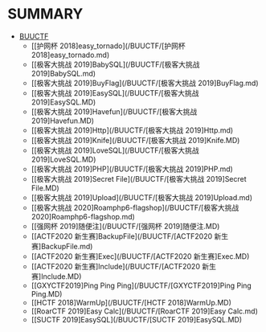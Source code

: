 # SUMMARY

* [BUUCTF](/BUUCTF)
    * [[护网杯 2018]easy_tornado](/BUUCTF/[护网杯 2018]easy_tornado.md)
    * [[极客大挑战 2019]BabySQL](/BUUCTF/[极客大挑战 2019]BabySQL.md)
    * [[极客大挑战 2019]BuyFlag](/BUUCTF/[极客大挑战 2019]BuyFlag.md)
    * [[极客大挑战 2019]EasySQL](/BUUCTF/[极客大挑战 2019]EasySQL.MD)
    * [[极客大挑战 2019]Havefun](/BUUCTF/[极客大挑战 2019]Havefun.MD)
    * [[极客大挑战 2019]Http](/BUUCTF/[极客大挑战 2019]Http.md)
    * [[极客大挑战 2019]Knife](/BUUCTF/[极客大挑战 2019]Knife.MD)
    * [[极客大挑战 2019]LoveSQL](/BUUCTF/[极客大挑战 2019]LoveSQL.MD)
    * [[极客大挑战 2019]PHP](/BUUCTF/[极客大挑战 2019]PHP.md)
    * [[极客大挑战 2019]Secret File](/BUUCTF/[极客大挑战 2019]Secret File.MD)
    * [[极客大挑战 2019]Upload](/BUUCTF/[极客大挑战 2019]Upload.md)
    * [[极客大挑战 2020]Roamphp6-flagshop](/BUUCTF/[极客大挑战 2020]Roamphp6-flagshop.md)
    * [[强网杯 2019]随便注](/BUUCTF/[强网杯 2019]随便注.MD)
    * [[ACTF2020 新生赛]BackupFile](/BUUCTF/[ACTF2020 新生赛]BackupFile.md)
    * [[ACTF2020 新生赛]Exec](/BUUCTF/[ACTF2020 新生赛]Exec.MD)
    * [[ACTF2020 新生赛]Include](/BUUCTF/[ACTF2020 新生赛]Include.MD)
    * [[GXYCTF2019]Ping Ping Ping](/BUUCTF/[GXYCTF2019]Ping Ping Ping.MD)
    * [[HCTF 2018]WarmUp](/BUUCTF/[HCTF 2018]WarmUp.MD)
    * [[RoarCTF 2019]Easy Calc](/BUUCTF/[RoarCTF 2019]Easy Calc.md)
    * [[SUCTF 2019]EasySQL](/BUUCTF/[SUCTF 2019]EasySQL.MD)